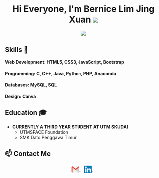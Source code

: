<!DOCTYPE html>
<html lang="en">
<head>
  <meta charset="UTF-8">
  <meta http-equiv="X-UA-Compatible" content="IE=edge">
  <meta name="viewport" content="width=device-width, initial-scale=1.0">
</head>
<body>
  
  <h1 align="center"><b>Hi Everyone, I'm Bernice Lim Jing Xuan </b><img src="https://media.giphy.com/media/hvRJCLFzcasrR4ia7z/giphy.gif" width="35"></h1>
  <!--  -->
  <p align="center">
    <a href="https://github.com/DenverCoder1/readme-typing-svg"><img src="https://readme-typing-svg.herokuapp.com?font=Time+New+Roman&color=cyan&size=25&center=true&vCenter=true&width=600&height=100&lines=22+Years_Old;Currently+Studying+In+UTM,;Data+Engineering+Student,;Active+Learner/Researcher,;Love+to+Explore+✨"></a>
  </p>

## Skills 💼
#### Web Development: HTML5, CSS3, JavaScript, Bootstrap

#### Programming: C, C++, Java, Python, PHP, Anaconda

#### Databases: MySQL, SQL

#### Design: Canva

## Education 🎓 

- **CURRENTLY A THIRD YEAR STUDENT AT UTM SKUDAI**
  - UTMSPACE Foundation
  - SMK Dato Penggawa Timur

## 📫 Contact Me
<p align="center">
  <a href="mailto: bernicelimjingxuan@gmail.com" >
    <img align="center" | Gmail" width="26px" src="https://github.com/SatYu26/SatYu26/blob/master/Assets/Gmail.svg" />
  </a> &nbsp;&nbsp;

  <a href="https://www.linkedin.com/in/bernice-lim-jing-xuan-2a339b1b8/" target="_blank">
    <img align="center"  | Linkedin" width="24px" src="https://github.com/SatYu26/SatYu26/blob/master/Assets/Linkedin.svg" />
  </a> &nbsp;&nbsp;


